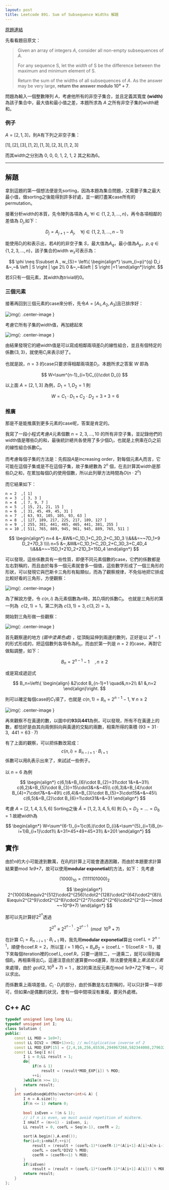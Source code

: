 ```yaml
---
layout: post
title: Leetcode 891. Sum of Subsequence Widths 解題
---
```


[原題連結](https://leetcode.com/problems/sum-of-subsequence-widths/description/)

先看看題目原文：

> Given an array of integers *A*, consider all non-empty subsequences of *A*.
>
> For any sequence S, let the *width* of S be the difference between the maximum and minimum element of S.
> 
> Return the sum of the widths of all subsequences of *A*.
> As the answer may be very large, **return the answer modulo 10⁹ + 7**.

問題為輸入一個整數陣列 $A$，考慮他所有的非空子集合，並且定義其寬度 **(width)** 為該子集合中，最大值和最小值之差，本題所求為 $A$ 之所有非空子集的width總和。

### 例子
$A=[2,1,3]$，則A有下列之非空子集：

$[1],[2],[3],[1,2],[1,3],[2,3],[1,2,3]$ 

而其width之分別為 0, 0, 0, 1, 2, 1, 2 其之和為6。

------

## **解題**

拿到這題的第一個想法便是先sorting，因為本題為集合問題，又需要子集之最大最小值，做sorting之後能得到許多好處，並一網打盡某case所有的permutation。

接著分析width的本質，先令陣列各項為 $A_i,~\forall i\in\{1,2,3,...,n\}$，再令各項相鄰的差值為 $D_j$,如下：

$$
D_{j}=A_{j+1}-A_{j},\quad\forall j\in \{1,2,3,...,n-1\}
$$

能使用$D_i$的和表示出，若$A$的的非空子集 $S$，最大值為$A_q$，最小值為$A_p$，$p,q\in\{1,2,3,...,n\}$，該子集合的width $w_{s}$可表示為：

$$
\phi \neq S\subset A , w_{S}=
\left\{ \begin{align*}
 \sum_{i=p}^{q} D_i &~,~& \left | S \right | \ge 2\\ 
 0 &~,~&\left | S \right |=1
\end{align*}\right.
$$

若$S$只有一個元素，其width為trivial的0。

### 三個元素

接著再回到三個元素的case來分析，先令$A=[A_{1},A_{2},A_{3}]$且已排序好：

![img](https://cdn-images-1.medium.com/max/800/1*Bqwa316koLu5_pfaowJQtQ.png){: .center-image }

考慮它所有子集的width值，再加總起來

![img](https://cdn-images-1.medium.com/max/800/1*UylP4nOX-VkaO3JTfhMMrA.png){: .center-image }

由結果發現它的總width值是可以寫成相鄰兩項差$D_i$的線性組合，並且有個特定的係數$\{3,3\}$，就使用$C_i$來表示好了。

也就是說，$n=3$ 的case只要求得相鄰兩項差$D_i$，本題所求之答案 $W$ 即為

$$
W=\sum^{n-1}_{i=1}C_{i}\cdot D_{i}
$$

以上面$~A=[2,1,3]~$為例，$D_1=1,D_2=1$ 則

$$
~W=C_1\cdot D_1+C_2\cdot D_2=3+3=6
$$

### 推廣

那是不是能推廣到更多元素的case呢，答案是肯定的。




我寫了一段小程式考慮$A$元素個數$~n=2,3,...,10$ 的所有非空子集，並記錄他們的width值是哪些$D_i$的和，最後統計總共各使用了多少個$D_i$，也就是上例乘在$D_i$之前的線性組合係數$C_i$。

而考慮每個子集的方法是：先假設$A$是increasing order，對每個元素$A_i$而言，它可能在這個子集或是不在這個子集，故子集總數為 $2^{n}$ 個，在去計算其width是那些$D_{i}$之和，在累加每個$D_{i}$的使用個數，所以此列舉方法時間為$O(n\cdot2^{n})$

而它結果如下：

```
n = 2  ,[ 1]
n = 3  ,[ 3, 3 ] 
n = 4  ,[ 7, 9, 7 ]  
n = 5  ,[ 15, 21, 21, 15 ] 
n = 6  ,[ 31, 45, 49, 45, 31 ] 
n = 7  ,[ 63, 93, 105, 105, 93, 63 ] 
n = 8  ,[ 127, 189, 217, 225, 217, 189, 127 ] 
n = 9  ,[ 255, 381, 441, 465, 465, 441, 381, 255 ] 
n = 10 ,[ 511, 765, 889, 945, 961, 945, 889, 765, 511 ]
```
$$
\begin{align*}
n=4 &~,&W&=C_1D_1+C_2D_2+C_3D_3 \\&&&=~~7D_1+9 D_2+7D_3 \\\\
n=5 &~,&W&=C_1D_1+C_2D_2+C_3D_3+C_4D_4 \\&&&=~~15D_1+21D_2+21D_3+15D_4
\end{align*}
$$

可以發現，這些係數具有一些性質，即便不同元素個數的case，它們的係數都是左右對稱的，而且由於每多一個元素就會多一個值，這些數字形成了一個三角形的形狀，可以發現它與巴斯卡三角形有點類似，而為了觀察規律，不免俗地把它排成比較好看的三角形，方便觀察：

![img](https://cdn-images-1.medium.com/max/800/1*ZKGtjp1JgTdakVpvFYNMaQ.png){: .center-image }


為了解說方便，令 $c(n,i)$ 為元素個數為$n$時，其$D_{i}$項的係數$C_{i}$。
也就是三角形的第一列為 $~c(2,1)=1$，第二列為$~c(3,1)=3, c(3,2)=3$。

開始對三角形做一些觀察：

![img](https://cdn-images-1.medium.com/max/800/1*zgx_chjP5kcpT6A6uE-aHg.png){: .center-image }

首先觀察邊的地方 *(圖中塗黃色處)* ，從頂點延伸到兩邊的數列，正好是以 $2^{x}-1$的形式形成的，把這個數列各項令為$B_n$，而由於第一列是 $n=2$ 的case，再對它做點調整，如下：

$$
B_n=2^{n-1}-1 \quad,n\ge2
$$

或是寫成遞迴式

$$
B_n=\left\{
\begin{align}
&2\cdot B_{n-1}+1 \quad&,n>2\\
&1 &,n=2
\end{align}\right.
$$


則可以確定每個case的$C_1$項了，也就是 $c(n,1)=B_n=2^{n-1}-1,~\forall~n\ge2$

![img](https://cdn-images-1.medium.com/max/800/1*43H04Uj20SqpkFvs1FawZQ.png){: .center-image }

再來觀察不在黃邊的數，以圖中的**93**與**441**為例，可以發現，所有不在黃邊上的數，都恰好是由其向兩側斜向與黃邊的交點的兩數，相乘所得的乘積$~(93=31\cdot3,~~441=63\cdot7)~$

有了上面的觀察，可以把係數改寫成：
$$c(n,i)=B_{n-i+1}\cdot B_{i+1}$$係數可以用$B_i$表示出來了，來試試一些例子。


以 $n=6$ 為例

$$
\begin{align*}
c(6,1)&=B_{6}\cdot B_{2}=31\cdot
1&=&~31\\
c(6,2)&=B_{5}\cdot B_{3}=15\cdot3&=&~45\\
c(6,3)&=B_{4}\cdot B_{4}=7\cdot7&=&~49\\
c(6,4)&=B_{3}\cdot B_{5}=3\cdot15&=&~45\\
c(6,5)&=B_{2}\cdot B_{6}=1\cdot31&=&~31
\end{align*}
$$ 

考慮 $A=[2,1,4,3,5,6]$
Sorting之後$~\hat{A}=[1,2,3,4,5,6]$
則 $D_1=D_2=...=D_6=1$
故總width為

$$
\begin{align*}
W=\sum^{6-1}_{i=1}c(6,i)\cdot D_{i}&=\sum^{5}_{i=1}B_{n-i+1}B_{i+1}\cdot1\\
&=31+45+49+45+31\\
&=201
\end{align*}
$$

## 實作

由於$n$的大小可能達到數萬，在$B_i$的計算上可能會遭遇困難，而由於本題要求計算結果要mod *1e9+7*，故可以使用**modular exponetial**的方法，如下：
先考慮

$$
(1000)_{10}=(1111101000)_{2}
$$

$$
\begin{align*}
2^{1000}&\equiv2^{512}\cdot2^{256}\cdot2^{128}\cdot2^{64}\cdot2^{8}\\
&\equiv2^{2^9}\cdot2^{2^8}\cdot2^{2^7}\cdot2^{2^6}\cdot2^{2^3}~~(mod ~~10^9+7)
\end{align*}
$$

那可以先計算好$2^{2^n}$透過

$$
2^{2^n}\equiv2^{2^{n-1}}\cdot2^{2^{n-1}}~~(mod ~~10^9+7)
$$

在計算 $C_{i}=B_{n-i+1}\cdot B_{i+1}$ 時，我先用**modular exponetial**算出 $\textrm{coef.L}=2^{n-1}$，順便令$\textrm{coef.R}=2$，所以當$~i=1~$時$C_1=B_{n}B_{2}=(\textrm{coef.L}-1) (\textrm{coef.R}-1)$，接下來每個iteration裡的$\textrm{coef.L},\textrm{coef.R}$，只要一邊除二，一邊乘二，就可以得到每個$B_{i}$，再相乘得出$C_{i}$，這邊注意由於運算要mod運算，除法要使用乘上*乘法反元素*來處理，由於$~gcd(2,10^9+7)=1~$，故2的乘法反元素在mod *1e9+7*之下唯一，可以求出。

而係數乘上兩項差值，$C_{i}\cdot D_{i}$的部分，由於係數是左右對稱的，可以只計算一半即可，但如果$n$是偶數的狀況，會有一個中間項沒有重複，要另外處裡。

## C++ AC
```cpp
typedef unsigned long long LL;
typedef unsigned int I;
class Solution {
public:
    const LL MOD = 1e9+7;
    const LL DIV2 = (MOD+1)>>1; // multiplicative inverse of 2
    const LL MOD_EXP[15] = {2,4,16,256,65536,294967268,582344008,279632277,792845266,418385479,812734592,409643880,246797651,112754241,774491455};
    const LL Seq(I n){
        I i = 0;LL result = 1;
        do{
            if(n & 1)
                result = (result*MOD_EXP[i]) % MOD;
            ++i;
        }while(n >>= 1);
        return result;
    }
    int sumSubseqWidths(vector<int>& A) {        
        I n = A.size();
        if(n <= 1) return 0;
        
        bool isEven = !(n & 1);
        // if n is even, we must avoid repetition of midterm.
        I nHalf = (n>>1) - isEven, i; 
        LL result = 0, coefL = Seq(n-1), coefR = 2;
        
        sort(A.begin(),A.end());
        for(i=0;i<nHalf;++i){
            result = (result + (coefL-1)*(coefR-1)*(A[i+1]-A[i]+A[n-i-1]-A[n-i-2])) % MOD;
            coefL = coefL*DIV2 % MOD;
            coefR = (coefR<<1) % MOD;
        }
        if(isEven)
            result = (result + (coefL-1)*(coefR-1)*(A[i+1]-A[i])) % MOD;
        return result;
    }
};
```
